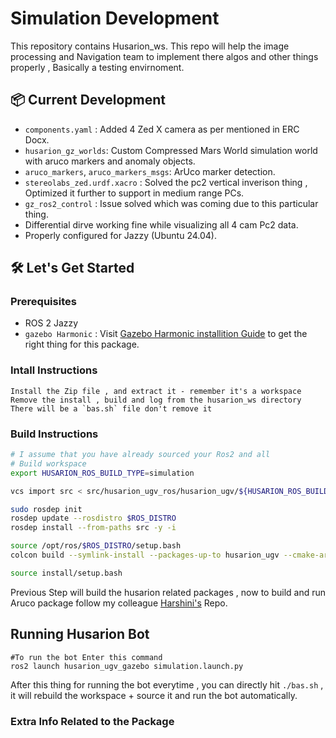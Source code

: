# Simulation Development

This repository contains Husarion_ws. This repo will help the image processing and Navigation team to implement there algos and other things properly , Basically a testing envirnoment.

## 📦 Current Development
- `components.yaml` : Added 4 Zed X camera as per mentioned in ERC Docx.
- `husarion_gz_worlds`: Custom Compressed Mars World simulation world with aruco markers and anomaly objects.
- `aruco_markers`, `aruco_markers_msgs`: ArUco marker detection.
- `stereolabs_zed.urdf.xacro` : Solved the pc2 vertical inverison thing , Optimized it further to support in medium range PCs.
- `gz_ros2_control` : Issue solved which was coming due to this particular thing.
- Differential dirve working fine while visualizing all 4 cam Pc2 data.
- Properly configured for Jazzy (Ubuntu 24.04).

## 🛠️ Let's Get Started

### Prerequisites

- ROS 2 Jazzy
- `gazebo Harmonic` : Visit [Gazebo Harmonic installition Guide](https://gazebosim.org/docs/harmonic/install_ubuntu/) to get the right thing for this package.

### Intall Instructions
```
Install the Zip file , and extract it - remember it's a workspace
Remove the install , build and log from the husarion_ws directory
There will be a `bas.sh` file don't remove it
```

### Build Instructions

```bash
# I assume that you have already sourced your Ros2 and all
# Build workspace
export HUSARION_ROS_BUILD_TYPE=simulation

vcs import src < src/husarion_ugv_ros/husarion_ugv/${HUSARION_ROS_BUILD_TYPE}_deps.repos

sudo rosdep init
rosdep update --rosdistro $ROS_DISTRO
rosdep install --from-paths src -y -i

source /opt/ros/$ROS_DISTRO/setup.bash
colcon build --symlink-install --packages-up-to husarion_ugv --cmake-args -DCMAKE_BUILD_TYPE=Release -DBUILD_TESTING=OFF

source install/setup.bash

```
Previous Step will build the husarion related packages , now to build and run  Aruco package follow my colleague [Harshini's](https://github.com/harshinisrisavitha/remote/blob/main/README.md) Repo.

## Running Husarion Bot
```
#To run the bot Enter this command
ros2 launch husarion_ugv_gazebo simulation.launch.py

```

After this thing for running the bot everytime , you can directly hit `./bas.sh` , it will rebuild the workspace + source it and run the bot automatically.


### Extra Info Related to the Package


